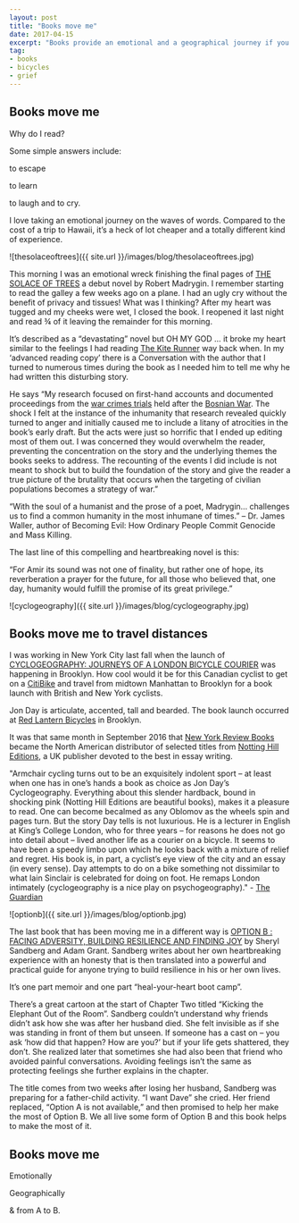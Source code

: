 ```yaml
---
layout: post
title: "Books move me"
date: 2017-04-15    
excerpt: "Books provide an emotional and a geographical journey if you get on board."
tag:
- books
- bicycles
- grief
---
```


## Books move me

Why do I read?

Some simple answers include:

to escape

to learn

to laugh and to cry.

I love taking an emotional journey on the waves of words. Compared to the cost of a trip to Hawaii, it’s a heck of lot cheaper and a totally different kind of experience.

![thesolaceoftrees]({{ site.url }}/images/blog/thesolaceoftrees.jpg)

This morning I was an emotional wreck finishing the final pages of [THE SOLACE OF TREES](https://www.goodreads.com/book/show/32150439-the-solace-of-trees) a debut novel by Robert Madrygin.  I remember starting to read the galley a few weeks ago on a plane. I had an ugly cry without the benefit of privacy and tissues!  What was I thinking? After my heart was tugged and my cheeks were wet, I closed the book.  I reopened it last night and read ¾ of it leaving the remainder for this morning.

It’s described as a “devastating” novel but OH MY GOD … it broke my heart similar to the feelings I had reading [The Kite Runner](https://www.goodreads.com/book/show/77203.The_Kite_Runner) way back when. In my ‘advanced reading copy’ there is a Conversation with the author that I turned to numerous times during the book as I needed him to tell me why he had written this disturbing story.

He says “My research focused on first-hand accounts and documented proceedings from the [war crimes trials](http://www.history.com/topics/bosnian-genocide) held after the [Bosnian War](https://en.wikipedia.org/wiki/Bosnian_War). The shock I felt at the instance of the inhumanity that research revealed quickly turned to anger and initially caused me to include a litany of atrocities in the book’s early draft. But the acts were just so horrific that I ended up editing most of them out. I was concerned they would overwhelm the reader, preventing the concentration on the story and the underlying themes the books seeks to address. The recounting of the events I did include is not meant to shock but to build the foundation of the story and give the reader a true picture of the brutality that occurs when the targeting of civilian populations becomes a strategy of war.”

“With the soul of a humanist and the prose of a poet, Madrygin… challenges us to find a common humanity in the most inhumane of times.” – Dr. James Waller, author of Becoming Evil: How Ordinary People Commit Genocide and Mass Killing.

The last line of this compelling and heartbreaking novel is this:

“For Amir its sound was not one of finality, but rather one of hope, its reverberation a prayer for the future, for all those who believed that, one  day, humanity would fulfill the promise of its great privilege.”

![cyclogeography]({{ site.url }}/images/blog/cyclogeography.jpg)

## Books move me to travel distances

I was working in New York City last fall when the launch of [CYCLOGEOGRAPHY: JOURNEYS OF A LONDON BICYCLE COURIER](http://www.nottinghilleditions.com/books/cyclogeography-journeys-of-a-london-bicycle-courier/215) was happening in Brooklyn.  How cool would it be for this Canadian cyclist to get on a [CitiBike](https://www.citibikenyc.com/) and travel from midtown Manhattan to Brooklyn for a book launch with British and New York cyclists.

Jon Day is articulate, accented, tall and bearded. The book launch occurred at [Red Lantern Bicycles](http://www.redlanternbicycles.com/) in Brooklyn.

It was that same month in September 2016 that [New York Review Books](https://www.nyrb.com/) became the North American distributor of selected titles from [Notting Hill Editions](http://www.nottinghilleditions.com/), a UK publisher devoted to the best in essay writing.

"Armchair cycling turns out to be an exquisitely indolent sport – at least when one has in one’s hands a book as choice as Jon Day’s Cyclogeography. Everything about this slender hardback, bound in shocking pink (Notting Hill Editions are beautiful books), makes it a pleasure to read. One can become becalmed as any Oblomov as the wheels spin and pages turn. But the story Day tells is not luxurious. He is a lecturer in English at King’s College London, who for three years – for reasons he does not go into detail about – lived another life as a courier on a bicycle. It seems to have been a speedy limbo upon which he looks back with a mixture of relief and regret. His book is, in part, a cyclist’s eye view of the city and an essay (in every sense). Day attempts to do on a bike something not dissimilar to what Iain Sinclair is celebrated for doing on foot. He remaps London intimately (cyclogeography is a nice play on psychogeography)." - [The Guardian](https://www.theguardian.com/books/2015/may/25/cyclogeography-review-jon-day-cycle-courier-london)

![optionb]({{ site.url }}/images/blog/optionb.jpg)

The last book that has been moving me in a different way is [OPTION B : FACING ADVERSITY, BUILDING RESILIENCE AND FINDING JOY](https://optionb.org/book) by Sheryl Sandberg and Adam Grant. Sandberg writes about her own heartbreaking experience with an honesty that is then translated into a powerful and practical guide for anyone trying to build resilience in his or her own lives.

It’s one part memoir and one part “heal-your-heart boot camp”.

There’s a great cartoon at the start of Chapter Two titled “Kicking the Elephant Out of the Room”.  Sandberg couldn’t understand why friends didn’t ask how she was after her husband died. She felt invisible as if she was standing in front of them but unseen. If someone has a cast on – you ask ‘how did that happen? How are you?’ but if your life gets shattered, they don’t. She realized later that sometimes she had also been that friend who avoided painful conversations. Avoiding feelings isn’t the same as protecting feelings she further explains in the chapter.

The title comes from two weeks after losing her husband, Sandberg was preparing for a father-child activity. “I want Dave” she cried. Her friend replaced, “Option A is not available,” and then promised to help her make the most of Option B. We all live some form of Option B and this book helps to make the most of it.

## Books move me

Emotionally

Geographically

& from A to B.
